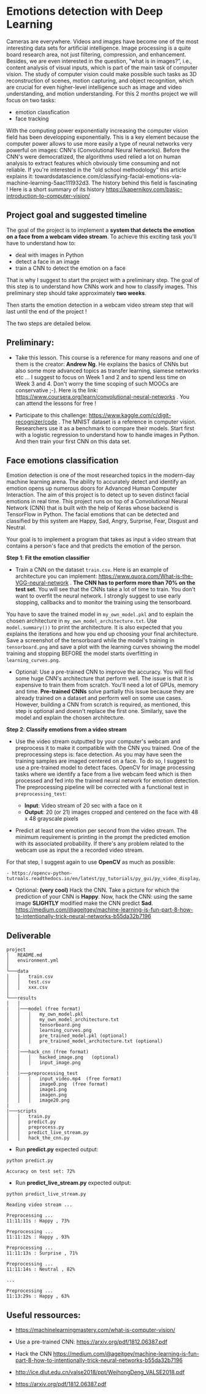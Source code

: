 #  Emotions detection with Deep Learning
Cameras are everywhere. Videos and images have become one of the most interesting data sets for artificial intelligence.
Image processing is a quite board research area, not just filtering, compression, and enhancement. Besides, we are even interested in the question, “what is in images?”, i.e., content analysis of visual inputs, which is part of the main task of computer vision. The study of computer vision could make possible such tasks as 3D reconstruction of scenes, motion capturing, and object recognition, which are crucial for even higher-level intelligence such as
image and video understanding, and motion understanding.
For this 2 months project we will focus on two tasks: 

- emotion classfication 
- face tracking

With the computing power exponentially increasing the computer vision field has been developping exponentially. This is a key element because the computer power allows to use more easily a type of neural networks very powerful on images: CNN's (Convolutional Neural Networks). Before the CNN's were democratized, the algorithms used relied a lot on human analysis to extract features which obviously time consuming and not reliable. If you're interested in the "old school methodology" this article explains it: towardsdatascience.com/classifying-facial-emotions-via-machine-learning-5aac111932d3.
The history behind this field is fascinating ! Here is a short summary of its history https://kapernikov.com/basic-introduction-to-computer-vision/

## Project goal and suggested timeline

The goal of the project is to implement a **system that detects the emotion on a face from a webcam video stream**. To achieve this exciting task you'll have to understand how to: 

- deal with images in Python
- detect a face in an image 
- train a CNN to detect the emotion on a face

That is why I suggest to start the project with a preliminary step. The goal of this step is to understand how CNNs work and how to classify images. This preliminary step should take approximately **two weeks**.  

Then starts the emotion detection in a webcam video stream step that will last until the end of the project ! 

The two steps are detailed below.


## Preliminary: 

- Take this lesson. This course is a reference for many reasons and one of them is the creator: **Andrew Ng**. He explains the basics of CNNs but also some more advanced topics as transfer learning, siamese networks etc ... I suggest to focus on Week 1 and 2 and to spend less time on Week 3 and 4. Don't worry the time scoping of such MOOCs are conservative ;-). Here is the link:  https://www.coursera.org/learn/convolutional-neural-networks . You can attend the lessons for free ! 

- Participate to this challenge: https://www.kaggle.com/c/digit-recognizer/code . The MNIST dataset is a reference in computer vision. Researchers use it as a benchmark to compare their models. Start first with a logistic regression to understand how to handle images in Python. And then train your first CNN on this data set.


## Face emotions classification


Emotion detection is one of the most researched topics in the modern-day machine learning arena. The ability to accurately detect and identify an emotion opens up numerous doors for Advanced Human Computer Interaction. The aim of this project is to detect up to seven distinct facial emotions in real time. This project runs on top of a Convolutional Neural Network (CNN) that is built with the help of Keras whose backend is TensorFlow in Python. The facial emotions that can be detected and classified by this system are Happy, Sad, Angry, Surprise, Fear, Disgust and Neutral.


Your goal is to implement a program that takes as input a video stream that contains a person's face and that predicts the emotion of the person. 

**Step 1**: **Fit the emotion classifier**

- Train a CNN on the dataset `train.csv`. Here is an example of architecture you can implement: https://www.quora.com/What-is-the-VGG-neural-network . **The CNN has to perform more than 70% on the test set**. You will see that the CNNs take a lot of time to train. You don't want to overfit the neural network. I strongly suggest to use early stopping, callbacks and to monitor the training using the tensorboard. 

You have to save the trained model in `my_own_model.pkl` and to explain the chosen architecture in `my_own_model_architecture.txt`. Use `model.summary())` to print the architecture. It is also expected that you explains the iterations and how you end up choosing your final architecture. Save a screenshot of the tensorboard while the model's training in `tensorboard.png` and save a plot with the learning curves showing the model training and stopping BEFORE the model starts overfitting in `learning_curves.png`. 

- Optional: Use a pre-trained CNN to improve the accuracy. You will find some huge CNN's architecture that perform well. The issue is that it is expensive to train them from scratch. You'll need a lot of GPUs, memory and time. **Pre-trained CNNs** solve partially this issue because they are already trained on a dataset and perform well on some use cases. However, building a CNN from scratch is required, as mentioned, this step is optional and doesn't replace the first one. Similarly, save the model and explain the chosen architecture. 

**Step 2**: **Classify emotions from a video stream** 


- Use the video stream outputted by your computer's webcam and preprocess it to make it compatible with the CNN you trained. One of the preprocessing steps is: face detection. As you may have seen the training samples are imaged centered on a face. To do so, I suggest to use a pre-trained model to detect faces. OpenCV for image processing tasks where we identify a face from a live webcam feed which is then processed and fed into the trained neural network for emotion detection. The preprocessing pipeline will be corrected with a functional test in `preprocessing_test`: 
    - **Input**: Video stream of 20 sec with a face on it
    - **Output**: 20 (or 21) images cropped and centered on the face with 48 x 48 grayscale pixels

- Predict at least one emotion per second from the video stream. The minimum requirement is printing in the prompt the predicted emotion with its associated probability. If there's any problem related to the webcam use as input the a recorded video stream. 

For that step, I suggest again to use **OpenCV** as much as possible: 
    
    - https://opencv-python-tutroals.readthedocs.io/en/latest/py_tutorials/py_gui/py_video_display/py_video_display.html


- Optional: **(very cool)** Hack the CNN. Take a picture for which the prediction of your CNN is **Happy**. Now, hack the CNN:  using the same image **SLIGHTLY** modified make the CNN predict **Sad**. https://medium.com/@ageitgey/machine-learning-is-fun-part-8-how-to-intentionally-trick-neural-networks-b55da32b7196


## Deliverable


```
project
│   README.md
│   environment.yml    
│
└───data
│   │   train.csv
│   │   test.csv
│   │   xxx.csv
│
└───results
│   │   
|   |───model (free format)
│   │   │   my_own_model.pkl
│   │   │   my_own_model_architecture.txt
│   │   │   tensorboard.png 
│   │   │   learning_curves.png 
│   │   │   pre_trained_model.pkl (optional)
│   │   │   pre_trained_model_architecture.txt (optional)
│   │  
|   |───hack_cnn (free format)
│   │   │   hacked_image.png   (optional)
│   │   │   input_image.png
│   │   
|   |───preprocessing_test 
|   |   |   input_video.mp4  (free format)
│   │   │   image0.png  (free format)
│   │   │   image1.png
│   │   │   imagen.png
│   │   │   image20.png
|
|───scripts
│   │   train.py
│   │   predict.py
│   │   preprocess.py
│   │   predict_live_stream.py
│   │   hack_the_cnn.py

``` 

- Run **predict.py** expected output:

```prompt 
python predict.py

Accuracy on test set: 72%

```
- Run **predict_live_stream.py** expected output:

```prompt 
python predict_live_stream.py

Reading video stream ... 

Preprocessing ... 
11:11:11s : Happy , 73% 

Preprocessing ... 
11:11:12s : Happy , 93% 

Preprocessing ... 
11:11:13s : Surprise , 71% 

Preprocessing ... 
11:11:14s : Neutral , 82% 

... 

Preprocessing ... 
11:13:29s : Happy , 63% 

```

## Useful ressources: 

- https://machinelearningmastery.com/what-is-computer-vision/

- Use a pre-trained CNN: https://arxiv.org/pdf/1812.06387.pdf 

- Hack the CNN https://medium.com/@ageitgey/machine-learning-is-fun-part-8-how-to-intentionally-trick-neural-networks-b55da32b7196

- http://ice.dlut.edu.cn/valse2018/ppt/WeihongDeng_VALSE2018.pdf

- https://arxiv.org/pdf/1812.06387.pdf

